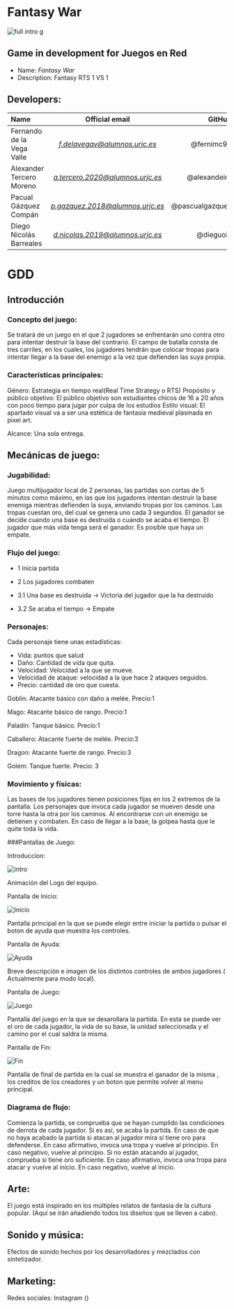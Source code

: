 # Fantasy War
![full intro g](https://user-images.githubusercontent.com/115580903/196520801-17ccc620-c32b-4528-9b38-94fa0f335696.gif)

## Game in development for Juegos en Red
 - Name: *Fantasy War*
 - Description: Fantasy RTS 1 VS 1 
## Developers: 
| Name | Official email | GitHub |
| :---        |    :----:   |          ---: |
| Fernando de la Vega Valle | *f.delavegav@alumnos.urjc.es* | @fernimc96 |
| Alexander Tercero Moreno | *a.tercero.2020@alumnos.urjc.es* | @alexandeiro |
| Pacual Gázquez Compán | *p.gazquez.2018@alumnos.urjc.es* | @pascualgazquez |
| Diego Nicolás Barreales| *d.nicolas.2019@alumnos.urjc.es* | @dieguoin |

# GDD
## Introducción
### Concepto del juego:
Se tratará de un juego en el que 2 jugadores se enfrentarán uno contra otro para intentar destruir la base del contrario. El campo de batalla consta de tres carriles, en los cuales, los jugadores tendrán que colocar tropas para intentar llegar a la base del enemigo a la vez que defienden las suya propia.
### Características principales:
Género: 
Estrategia en tiempo real(Real Time Strategy o RTS)
Propósito y público objetivo: 
El público objetivo son estudiantes chicos de 16 a 20 años con poco tiempo para jugar por culpa de los estudios
Estilo visual:
El apartado visual va a ser una estética de fantasía medieval plasmada en pixel art.

Alcance:
Una sola entrega.

## Mecánicas de juego:

### Jugabilidad:

Juego multijugador local de 2 personas, las partidas son cortas de 5 minutos como máximo, en las que los jugadores intentan destruir la base enemiga mientras defienden la suya, enviando tropas por los caminos. Las tropas cuestan oro, del cual se genera uno cada 3 segundos.
El ganador se decide cuando una base es destruida o cuando se acaba el tiempo. El jugador que más vida tenga será el ganador. Es posible que haya un empate.

### Flujo del juego:
- 1 Inicia partida

- 2 Los jugadores combaten

- 3.1 Una base es destruida → Victoria del jugador que la ha destruido

- 3.2 Se acaba el tiempo → Empate





### Personajes:
Cada personaje tiene unas estadísticas:
- Vida: puntos que salud
- Daño: Cantidad de vida que quita.
- Velocidad: Velocidad a la que se mueve.
- Velocidad de ataque: velocidad a la que hace 2 ataques seguidos.
- Precio: cantidad de oro que cuesta.
	
Goblin: 
Atacante básico con daño a melée.
Precio:1

Mago:
Atacante básico de rango.
Precio:1

Paladín:
Tanque básico.
Precio:1

Caballero:
Atacante fuerte de melée.
Precio:3

Dragon:
Atacante fuerte de rango.
Precio:3

Golem:
Tanque fuerte.
Precio: 3


### Movimiento y físicas:
Las bases de los jugadores tienen posiciones fijas en los 2 extremos de la pantalla.
Los personajes que invoca cada jugador se mueven desde una torre hasta la otra por los caminos. Al encontrarse con un enemigo se detienen y combaten. En caso de llegar a la base, la golpea hasta que le quite toda la vida.


###Pantallas de Juego:

Introduccion:

![intro](https://user-images.githubusercontent.com/115580903/204624928-63edd4e2-2766-44b2-8e95-4f854cf2c132.PNG)

Animación del Logo del equipo.

Pantalla de Inicio:

![Inicio](https://user-images.githubusercontent.com/115580903/204625038-b206d85a-d9ca-4407-b55d-647c527ad4c3.PNG)

Pantalla principal en la que se puede elegir entre iniciar la partida o pulsar el boton de ayuda que muestra los controles.

Pantalla de Ayuda:

![Ayuda](https://user-images.githubusercontent.com/115580903/204625186-613fed45-e78e-4fdc-b38d-aea8700e690d.PNG)

Breve descripción e imagen de los distintos controles de ambos jugadores ( Actualmente para modo local).

Pantalla de Juego:

![Juego](https://user-images.githubusercontent.com/115580903/204625300-049ede88-1bc5-42e5-9394-8b07278cf49e.PNG)

Pantalla del juego en la que se desarollara la partida. En esta se puede ver el oro de cada jugador, la vida de su base, la unidad seleccionada y el camino por el cual saldra la misma.

Pantalla de Fin:

![Fin](https://user-images.githubusercontent.com/115580903/204625526-c3199572-d0af-45ce-b84c-a7c278abf2d2.PNG)

Pantalla de final de partida en la cual se muestra el ganador de la misma , los creditos de los creadores y un boton que permite volver al menu principal.


### Diagrama de flujo:


Comienza la partida, se comprueba que se hayan cumplido las condiciones de derrota de cada jugador. Si es así, se acaba la partida.
En caso de que no haya acabado la partida si atacan al jugador mira si tiene oro para defenderse. En caso afirmativo, invoca una tropa y vuelve al principio. En caso negativo, vuelve al principio.
Si no están atacando al jugador, comprueba si tiene oro suficiente. En caso afirmativo, invoca una tropa para atacar y vuelve al inicio. En caso negativo, vuelve al inicio.


## Arte:
El juego está inspirado en los múltiples relatos de fantasía de la cultura popular.
(Aquí se irán añadiendo todos los diseños que se lleven a cabo).





## Sonido y música:
Efectos de sonido hechos por los desarrolladores y mezclados con sintetizador.
## Marketing:
Redes sociales: Instagram ()

